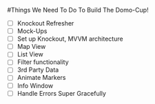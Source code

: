 #Things We Need To Do To Build The Domo-Cup!

- [ ] Knockout Refresher
- [ ] Mock-Ups
- [ ] Set up Knockout, MVVM architecture
- [ ] Map View
- [ ] List View
- [ ] Filter functionality
- [ ] 3rd Party Data
- [ ] Animate Markers
- [ ] Info Window
- [ ] Handle Errors Super Gracefully

